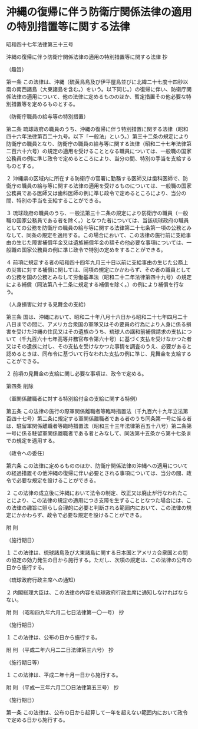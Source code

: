 # 沖縄の復帰に伴う防衛庁関係法律の適用の特別措置等に関する法律

昭和四十七年法律第三十三号

沖縄の復帰に伴う防衛庁関係法律の適用の特別措置等に関する法律 抄

（趣旨）

第一条 この法律は、沖縄（硫黄鳥島及び伊平屋島並びに北緯二十七度十四秒以南の南西諸島（大東諸島を含む。）をいう。以下同じ。）の復帰に伴い、防衛庁関係法律の適用について、他の法律に定めるもののほか、暫定措置その他必要な特別措置等を定めるものとする。

（防衛庁職員の給与等の特別措置）

第二条 琉球政府の職員のうち、沖縄の復帰に伴う特別措置に関する法律（昭和四十六年法律第百二十九号。以下「一般法」という。）第三十二条の規定により防衛庁の職員となり、防衛庁の職員の給与等に関する法律（昭和二十七年法律第二百六十六号）の規定の適用を受けることとなる職員については、一般職の国家公務員の例に準じ政令で定めるところにより、当分の間、特別の手当を支給するものとする。

２ 沖縄県の区域内に所在する防衛庁の官署に勤務する医師又は歯科医師で、防衛庁の職員の給与等に関する法律の適用を受けるものについては、一般職の国家公務員である医師又は歯科医師の例に準じ政令で定めるところにより、当分の間、特別の手当を支給することができる。

３ 琉球政府の職員のうち、一般法第三十二条の規定により防衛庁の職員（一般職の国家公務員である者を除く。）となつた者については、当該琉球政府の職員としての公務を防衛庁の職員の給与等に関する法律第二十七条第一項の公務とみなして、同条の規定を適用する。この場合において、この法律の施行前に支給事由の生じた障害補償年金又は遺族補償年金の額その他必要な事項については、一般職の国家公務員の例に準じ政令で特別の定めをすることができる。

４ 前項に規定する者の昭和四十四年九月三十日以前に支給事由の生じた公務上の災害に対する補償に関しては、同項の規定にかかわらず、その者の職員としての公務を国の公務とみなして労働基準法（昭和二十二年法律第四十九号）の規定による補償（同法第八十二条に規定する補償を除く。）の例により補償を行なう。

（人身損害に対する見舞金の支給）

第三条 国は、沖縄において、昭和二十年八月十六日から昭和二十七年四月二十八日までの間に、アメリカ合衆国の軍隊又はその要員の行為により人身に係る損害を受けた沖縄の住民又はその遺族のうち、琉球人の講和前補償請求の支払について（千九百六十七年高等弁務官布令第六十号）に基づく支払を受けなかつた者又はその遺族に対し、その支払を受けなかつた事情を調査のうえ、必要があると認めるときは、同布令に基づいて行なわれた支払の例に準じ、見舞金を支給することができる。

２ 前項の見舞金の支給に関し必要な事項は、政令で定める。

第四条 削除

（軍関係離職者に対する特別給付金の支給に関する特例）

第五条 この法律の施行の際軍関係離職者等臨時措置法（千九百六十九年立法第百四十七号）第二条に規定する軍関係離職者である者のうち同条第一号に係る者は、駐留軍関係離職者等臨時措置法（昭和三十三年法律第百五十八号）第二条第一号に係る駐留軍関係離職者である者とみなして、同法第十五条から第十七条までの規定を適用する。

（政令への委任）

第六条 この法律に定めるもののほか、防衛庁関係法律の沖縄への適用についての経過措置その他沖縄の復帰に伴い必要とされる事項については、当分の間、政令で必要な規定を設けることができる。

２ この法律の成立後に沖縄において法令の制定、改正又は廃止が行なわれたことにより、この法律の規定の適用につき支障を生ずることとなつた場合には、この法律の趣旨に照らし合理的に必要と判断される範囲内において、この法律の規定にかかわらず、政令で必要な規定を設けることができる。

附 則

（施行期日）

１ この法律は、琉球諸島及び大東諸島に関する日本国とアメリカ合衆国との間の協定の効力発生の日から施行する。ただし、次項の規定は、この法律の公布の日から施行する。

（琉球政府行政主席への通知）

２ 内閣総理大臣は、この法律の内容を琉球政府行政主席に通知しなければならない。

附 則 （昭和四九年六月二七日法律第一〇一号） 抄

（施行期日）

１ この法律は、公布の日から施行する。

附 則 （平成二年六月二二日法律第三六号） 抄

（施行期日等）

１ この法律は、平成二年十月一日から施行する。

附 則 （平成一三年六月二〇日法律第五三号） 抄

（施行期日）

第一条 この法律は、公布の日から起算して一年を超えない範囲内において政令で定める日から施行する。
